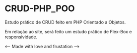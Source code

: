 # CRUD-PHP_POO
Estudo prático de CRUD feito em PHP Orientado a Objetos.

Em relação ao site, será feito um estudo prático de Flex-Box e responsividade.

<-- Made with love and frustation -->
